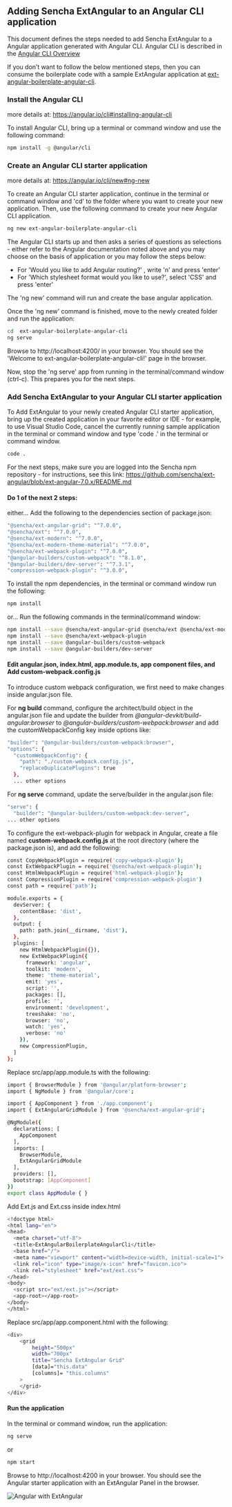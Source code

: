 ## Adding Sencha ExtAngular to an Angular CLI application

This document defines the steps needed to add Sencha ExtAngular to a Angular application generated with Angular CLI.  Angular CLI is described in the [Angular CLI Overview](https://cli.angular.io/)

If you don’t want to follow the below mentioned steps, then you can consume the boilerplate code with a sample ExtAngular application at [ext-angular-boilerplate-angular-cli](https://github.com/sencha/ext-angular/tree/ext-components-7.0.x/packages/ext-angular-boilerplate-angular-cli).

### Install the Angular CLI

more details at: https://angular.io/cli#installing-angular-cli

To install Angular CLI, bring up a terminal or command window and use the following command:


```sh
npm install -g @angular/cli
```

### Create an Angular CLI starter application

more details at: https://angular.io/cli/new#ng-new

To create an Angular CLI starter application, continue in the terminal or command window and 'cd' to the folder where you want to create your new application.  Then, use the following command to create your new Angular CLI application.

```sh
ng new ext-angular-boilerplate-angular-cli
```

The Angular CLI starts up and then asks a series of questions as selections - either refer to the Angular documentation noted above and you may choose on the basis of application or you may follow the steps below:

* For 'Would you like to add Angular routing?' , write 'n' and press 'enter'
* For 'Which stylesheet format would you like to use?', select 'CSS' and press 'enter'

The 'ng new' command will run and create the base angular application.

Once the 'ng new' command is finished, move to the newly created folder and run the application:

```sh
cd  ext-angular-boilerplate-angular-cli
ng serve
```

Browse to http://localhost:4200/ in your browser.  You should see the 'Welcome to ext-angular-boilerplate-angular-cli!' page in the browser.

Now, stop the 'ng serve' app from running in the terminal/command window (ctrl-c).  This prepares you for the next steps.

### Add Sencha ExtAngular to your Angular CLI starter application

To Add ExtAngular to your newly created Angular CLI starter application, bring up the created application in your favorite editor or IDE - for example, to use Visual Studio Code, cancel the currently running sample application in the terminal or command window and type 'code .' in the terminal or command window.

```sh
code .
```

For the next steps, make sure you are logged into the Sencha npm repository - for instructions, see this link: https://github.com/sencha/ext-angular/blob/ext-angular-7.0.x/README.md

#### Do 1 of the next 2 steps:

either...
Add the following to the dependencies section of package.json:

```sh
"@sencha/ext-angular-grid": "^7.0.0",
"@sencha/ext": "^7.0.0",
"@sencha/ext-modern": "^7.0.0",
"@sencha/ext-modern-theme-material": "^7.0.0",
"@sencha/ext-webpack-plugin": "^7.0.0",
"@angular-builders/custom-webpack": "^8.1.0",
"@angular-builders/dev-server": "^7.3.1",
"compression-webpack-plugin": "^3.0.0",
```

To install the npm dependencies, in the terminal or command window run the following:

```sh
npm install
```

or...
Run the following commands in the terminal/command window:

```sh
npm install --save @sencha/ext-angular-grid @sencha/ext @sencha/ext-modern @sencha/ext-modern-theme-material
npm install --save @sencha/ext-webpack-plugin
npm install --save @angular-builders/custom-webpack
npm install --save @angular-builders/dev-server
```

#### Edit angular.json, index.html, app.module.ts, app component files, and Add custom-webpack.config.js

To introduce custom webpack configuration, we first need to make changes inside angular.json file.

For **ng build** command, configure the architect/build object in the angular.json file and update the builder from *@angular-devkit/build-angular:browser* to *@angular-builders/custom-webpack:browser* and add the customWebpackConfig key inside options like:

 ```sh
 "builder": "@angular-builders/custom-webpack:browser",
 "options": {
   "customWebpackConfig": {
     "path": "./custom-webpack.config.js",
     "replaceDuplicatePlugins": true
   },
   ... other options
```

For **ng serve** command, update the serve/builder in the angular.json file:

 ```sh
 "serve": {
   "builder": "@angular-builders/custom-webpack:dev-server",
... other options
```

To configure the ext-webpack-plugin for webpack in Angular, create a file named **custom-webpack.config.js** at the root directory (where the package.json is), and add the following:
```sh
const CopyWebpackPlugin = require('copy-webpack-plugin');
const ExtWebpackPlugin = require('@sencha/ext-webpack-plugin');
const HtmlWebpackPlugin = require('html-webpack-plugin');
const CompressionPlugin = require('compression-webpack-plugin')
const path = require('path');

module.exports = {
  devServer: {
    contentBase: 'dist',
  },
  output: {
    path: path.join(__dirname, 'dist'),
  },
  plugins: [
    new HtmlWebpackPlugin({}),
    new ExtWebpackPlugin({
      framework: 'angular',
      toolkit: 'modern',
      theme: 'theme-material',
      emit: 'yes',
      script: '',
      packages: [],
      profile: '',
      environment: 'development',
      treeshake: 'no',
      browser: 'no',
      watch: 'yes',
      verbose: 'no'
    }),
    new CompressionPlugin,
  ]
};
```

Replace src/app/app.module.ts with the following:

```sh
import { BrowserModule } from '@angular/platform-browser';
import { NgModule } from '@angular/core';

import { AppComponent } from './app.component';
import { ExtAngularGridModule } from '@sencha/ext-angular-grid';

@NgModule({
  declarations: [
    AppComponent
  ],
  imports: [
    BrowserModule,
    ExtAngularGridModule
  ],
  providers: [],
  bootstrap: [AppComponent]
})
export class AppModule { }
```

Add Ext.js and Ext.css inside index.html

```sh
<!doctype html>
<html lang="en">
<head>
  <meta charset="utf-8">
  <title>ExtAngularBoilerplateAngularCli</title>
  <base href="/">
  <meta name="viewport" content="width=device-width, initial-scale=1">
  <link rel="icon" type="image/x-icon" href="favicon.ico">
  <link rel="stylesheet" href="ext/ext.css">
</head>
<body>
  <script src="ext/ext.js"></script>
  <app-root></app-root>
</body>
</html>
```

Replace src/app/app.component.html with the following:

```sh
<div>
    <grid
        height="500px"
        width="700px"
        title="Sencha ExtAngular Grid"
        [data]="this.data"
        [columns]= "this.columns"
    >
    </grid>
</div>
```

#### Run the application

In the terminal or command window, run the application:

```sh
ng serve
```

or

```sh
npm start
```

Browse to http://localhost:4200 in your browser.  You should see the Angular starter application with an ExtAngular Panel in the browser.

![Angular with ExtAngular](Angular.png)
